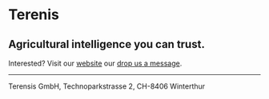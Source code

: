 # Terenis
## Agricultural intelligence you can trust.

Interested? Visit our [website](https://terensis.io) our [drop us a message](mailto:info@terensis.io).

-------------
Terensis GmbH, Technoparkstrasse 2, CH-8406 Winterthur
